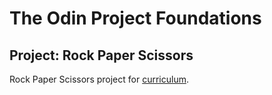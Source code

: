 # The Odin Project Foundations
## Project: Rock Paper Scissors
Rock Paper Scissors project for  [curriculum](https://www.theodinproject.com/paths/foundations/courses/foundations/lessons/rock-paper-scissors).
